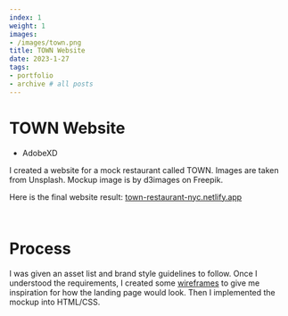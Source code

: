 ```yaml
---
index: 1
weight: 1
images:
- /images/town.png
title: TOWN Website
date: 2023-1-27
tags:
- portfolio
- archive # all posts
---
```


# TOWN Website
- AdobeXD

I created a website for a mock restaurant called TOWN. Images are taken from Unsplash. Mockup image is by d3images on Freepik.

Here is the final website result: <a target="_blank" href="https://town-restaurant-nyc.netlify.app/" style="color: var(--pink);" onmouseover="this.style.color='var(--dark)'" onmouseout="this.style.color='var(--pink)'">town-restaurant-nyc.netlify.app</a>

<img src="/wave1.png" style="height:1em;margin-left:0">

# Process

I was given an asset list and brand style guidelines to follow. Once I understood the requirements, I created some <a target="_blank" href="https://www.dropbox.com/s/ixo9y85d2jlttas/2023.1.23_GRA_310_Wireframes_Gomez.pdf?dl=0" style="color: var(--pink);" onmouseover="this.style.color='var(--dark)'" onmouseout="this.style.color='var(--pink)'"> wireframes</a> to give me inspiration for how the landing page would look. Then I implemented the mockup into HTML/CSS.

<img src="/wave2.png" style="height:1em;margin-left:0">